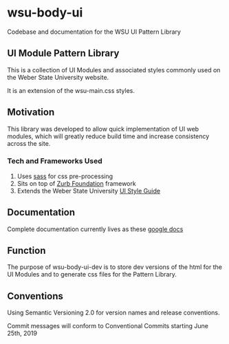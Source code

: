 # wsu-body-ui
Codebase and documentation for the WSU UI Pattern Library

## UI Module Pattern Library
This is a collection of UI Modules and associated styles commonly used on the Weber State University website.

It is an extension of the wsu-main.css styles.

## Motivation
This library was developed to allow quick implementation of UI web modules, which will greatly reduce build time and increase consistency across the site.

### Tech and Frameworks Used
1. Uses [sass](https://sass-lang.com/) for css pre-processing
2. Sits on top of [Zurb Foundation](https://foundation.zurb.com/sites/docs/) framework
3. Extends the Weber State University [UI Style Guide](https://www.weber.edu/uistyleguide/default.html)

## Documentation
Complete documentation currently lives as these [google docs](https://drive.google.com/drive/folders/1RqIUhGGq8k7rJWha4bTP1fAhZFGYLEZT?usp=sharing)

## Function
The purpose of wsu-body-ui-dev is to store dev versions of the html for the UI Modules and to generate css files for the Pattern Library.

## Conventions
Using Semantic Versioning 2.0 for version names and release conventions.

Commit messages will conform to Conventional Commits starting June 25th, 2019
